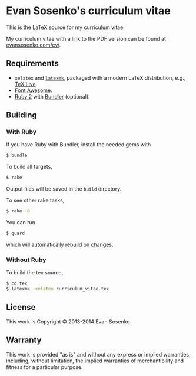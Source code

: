 # Evan Sosenko's curriculum vitae

This is the LaTeX source for my curriculum vitae.

My curriculum vitae with a link to the PDF version
can be found at [evansosenko.com/cv/](https://evansosenko.com/cv/).

## Requirements

- `xelatex` and [`latexmk`](http://www.ctan.org/pkg/latexmk/),
  packaged with a modern LaTeX distribution,
  e.g., [TeX Live](http://www.tug.org/texlive/).
- [Font Awesome](http://fortawesome.github.io/Font-Awesome/).
- [Ruby 2](https://www.ruby-lang.org/)
  with [Bundler](http://bundler.io/) (optional).

## Building

### With Ruby

If you have Ruby with Bundler, install the needed gems with

```bash
$ bundle
```

To build all targets,

```bash
$ rake
```

Output files will be saved in the `build` directory.

To see other rake tasks,

```bash
$ rake -D
```

You can run

```bash
$ guard
```

which will automatically rebuild on changes.

### Without Ruby

To build the tex source,

```bash
$ cd tex
$ latexmk -xelatex curriculum_vitae.tex
```

## License

This work is Copyright © 2013-2014 Evan Sosenko.

## Warranty

This work is provided "as is" and without any express or
implied warranties, including, without limitation, the implied
warranties of merchantibility and fitness for a particular
purpose.
